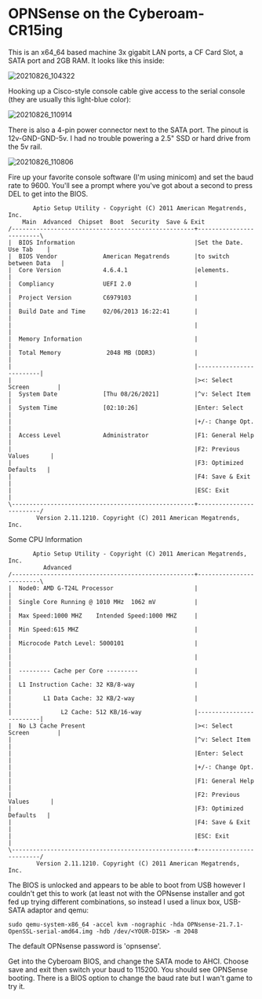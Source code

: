 # OPNSense on the Cyberoam-CR15ing

This is an x64_64 based machine 3x gigabit LAN ports, a CF Card Slot, a SATA port and 2GB RAM. It looks like this inside:

![20210826_104322](https://user-images.githubusercontent.com/2738833/130890464-9527763a-c76c-461a-a10f-7d52f2ab1ae7.jpg)

Hooking up a Cisco-style console cable give access to the serial console (they are usually this light-blue color):

![20210826_110914](https://user-images.githubusercontent.com/2738833/130890603-eb123945-233d-42b3-b588-2785cc6381ee.jpg)

There is also a 4-pin power connector next to the SATA port. The pinout is 12v-GND-GND-5v. I had no trouble powering a 2.5" SSD or hard drive from the 5v rail.

![20210826_110806](https://user-images.githubusercontent.com/2738833/130891172-b883aa17-70d8-4aec-9ab1-66031dbd39ff.jpg)

Fire up your favorite console software (I'm using minicom) and set the baud rate to 9600. You'll see a prompt where you've got about a second to press DEL to get into the BIOS.

           Aptio Setup Utility - Copyright (C) 2011 American Megatrends, Inc.       
        Main  Advanced  Chipset  Boot  Security  Save & Exit                        
    /----------------------------------------------------+-------------------------\
    |  BIOS Information                                  |Set the Date. Use Tab    |
    |  BIOS Vendor             American Megatrends       |to switch between Data   |
    |  Core Version            4.6.4.1                   |elements.                |
    |  Compliancy              UEFI 2.0                  |                         |
    |  Project Version         C6979103                  |                         |
    |  Build Date and Time     02/06/2013 16:22:41       |                         |
    |                                                    |                         |
    |  Memory Information                                |                         |
    |  Total Memory             2048 MB (DDR3)           |                         |
    |                                                    |-------------------------|
    |                                                    |><: Select Screen        |
    |  System Date             [Thu 08/26/2021]          |^v: Select Item          |
    |  System Time             [02:10:26]                |Enter: Select            |
    |                                                    |+/-: Change Opt.         |
    |  Access Level            Administrator             |F1: General Help         |
    |                                                    |F2: Previous Values      |
    |                                                    |F3: Optimized Defaults   |
    |                                                    |F4: Save & Exit          |
    |                                                    |ESC: Exit                |
    \----------------------------------------------------+-------------------------/
            Version 2.11.1210. Copyright (C) 2011 American Megatrends, Inc.        

Some CPU Information

           Aptio Setup Utility - Copyright (C) 2011 American Megatrends, Inc.       
              Advanced                                                              
    /----------------------------------------------------+-------------------------\
    |  Node0: AMD G-T24L Processor                       |                         |
    |  Single Core Running @ 1010 MHz  1062 mV           |                         |
    |  Max Speed:1000 MHZ    Intended Speed:1000 MHZ     |                         |
    |  Min Speed:615 MHZ                                 |                         |
    |  Microcode Patch Level: 5000101                    |                         |
    |                                                    |                         |
    |  --------- Cache per Core ---------                |                         |
    |  L1 Instruction Cache: 32 KB/8-way                 |                         |
    |         L1 Data Cache: 32 KB/2-way                 |                         |
    |              L2 Cache: 512 KB/16-way               |-------------------------|
    |  No L3 Cache Present                               |><: Select Screen        |
    |                                                    |^v: Select Item          |
    |                                                    |Enter: Select            |
    |                                                    |+/-: Change Opt.         |
    |                                                    |F1: General Help         |
    |                                                    |F2: Previous Values      |
    |                                                    |F3: Optimized Defaults   |
    |                                                    |F4: Save & Exit          |
    |                                                    |ESC: Exit                |
    \----------------------------------------------------+-------------------------/
            Version 2.11.1210. Copyright (C) 2011 American Megatrends, Inc.        

The BIOS is unlocked and appears to be able to boot from USB however I couldn't get this to work (at least not with the OPNsense installer and got fed up trying different combinations, so instead I used a linux box, USB-SATA adaptor and qemu:

    sudo qemu-system-x86_64 -accel kvm -nographic -hda OPNsense-21.7.1-OpenSSL-serial-amd64.img -hdb /dev/<YOUR-DISK> -m 2048
    
The default OPNsense password is 'opnsense'.

Get into the Cyberoam BIOS, and change the SATA mode to AHCI. Choose save and exit then switch your baud to 115200. You should see OPNSense booting. There is a BIOS option to change the baud rate but I wan't game to try it.
